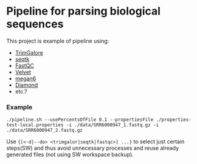 # Pipeline for parsing biological sequences

This project is example of pipeline using:

- [TrimGalore](https://github.com/FelixKrueger/TrimGalore/tree/master/)
- [seqtk](https://github.com/lh3/seqtk)
- [FastQC](https://www.bioinformatics.babraham.ac.uk/projects/fastqc/)
- [Velvet](https://github.com/dzerbino/velvet/tree/master)
- [megan6](http://ab.inf.uni-tuebingen.de/software/megan6/)
- [Diamond](https://github.com/bbuchfink/diamond/)
- etc.?

### Example

```
./pipeline.sh --usePercentsOfFile 0.1 --propertiesFile ./properties-test-local.properties -i ./data/SRR6000947_1.fastq.gz -i ./data/SRR6000947_2.fastq.gz
```

Use ```{[<-d|--do> <trimgalor|seqtk|fastqc>] ...}``` to select just certain steps(SW) and thus avoid unnecessary processes and reuse already generated files (not using SW workspace backup).
